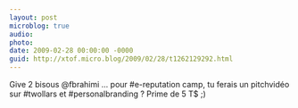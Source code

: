 ```yaml
---
layout: post
microblog: true
audio: 
photo: 
date: 2009-02-28 00:00:00 -0000
guid: http://xtof.micro.blog/2009/02/28/t1262129292.html
---
```

Give 2 bisous @fbrahimi ... pour #e-reputation camp, tu ferais un pitchvidéo sur #twollars et #personalbranding ? Prime de 5 T$ ;)

